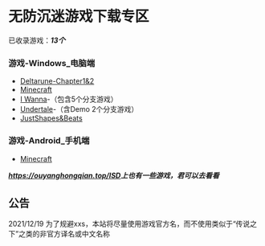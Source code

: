 # 无防沉迷游戏下载专区
已收录游戏：___13个___
### 游戏-Windows_电脑端
- [Deltarune-Chapter1&2](https://ouyanghongqian.top/game/deltarune)
- [Minecraft](https://ouyanghongqian.top/game/minecraft)
- [I Wanna](https://ouyanghongqian.top/game/iwanna)-（包含5个分支游戏）
- [Undertale](https://ouyanghongqian.top/game/undertale)-（含Demo 2个分支游戏）
- [JustShapes&Beats](https://ouyanghongqian.top/game/jsb)
### 游戏-Android_手机端
- [Minecraft](https://ouyanghongqian.top/game/minecraft)<br/>


___<https://ouyanghongqian.top/ISD>上也有一些游戏，君可以去看看___
## 公告
2021/12/19 为了规避xxs，本站将尽量使用游戏官方名，而不使用类似于“传说之下”之类的非官方译名或中文名称
